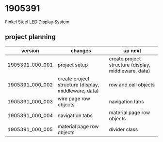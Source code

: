 # 1905391
Finkel Steel LED Display System

project planning
-------------------
version | changes | up next
--------|---------|--------
1905391_000_001 | project setup | create project structure (display, middleware, data)
1905391_000_002 | create project structure (display, middleware, data) | row and cell objects
1905391_000_003 | wire page row objects | navigation tabs
1905391_000_004 | navigation tabs | material page row objects
1905391_000_005 | material page row objects | divider class